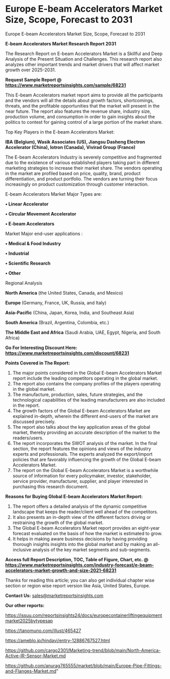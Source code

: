 # Europe E-beam Accelerators Market Size, Scope, Forecast to 2031
Europe E-beam Accelerators Market Size, Scope, Forecast to 2031

<strong>E-beam Accelerators Market Research Report 2031</strong>

The Research Report on E-beam Accelerators Market is a Skillful and Deep Analysis of the Present Situation and Challenges. This research report also analyzes other important trends and market drivers that will affect market growth over 2025-2031.

<strong>Request Sample Report @ <a href=https://www.marketreportsinsights.com/sample/68231>https://www.marketreportsinsights.com/sample/68231</a></strong>

This E-beam Accelerators market report aims to provide all the participants and the vendors will all the details about growth factors, shortcomings, threats, and the profitable opportunities that the market will present in the near future. The report also features the revenue share, industry size, production volume, and consumption in order to gain insights about the politics to contest for gaining control of a large portion of the market share.

Top Key Players in the E-beam Accelerators Market:

<strong>IBA (Belgium), Wasik Associates (US), Jiangsu Dasheng Electron Accelerator (China), Iotron (Canada), Vivirad Group (France)</strong>

The E-beam Accelerators Industry is severely competitive and fragmented due to the existence of various established players taking part in different marketing strategies to increase their market share. The vendors operating in the market are profiled based on price, quality, brand, product differentiation, and product portfolio. The vendors are turning their focus increasingly on product customization through customer interaction.

E-beam Accelerators Market Major Types are:

<strong>• Linear Accelerator

• Circular Movement Accelerator

• E-beam Accelerators</strong>

Market Major end-user applications :

<strong>• Medical & Food Industry

• Industrial

• Scientific Research

• Other</strong>

Regional Analysis

</u><strong><b>North America</b></strong> (the United States, Canada, and Mexico)

<strong><b>Europe </b></strong>(Germany, France, UK, Russia, and Italy)

<strong><b>Asia-Pacific</b></strong> (China, Japan, Korea, India, and Southeast Asia)

<strong><b>South America</b></strong> (Brazil, Argentina, Colombia, etc.)

<strong><b>The Middle East and Africa</b></strong> (Saudi Arabia, UAE, Egypt, Nigeria, and South Africa)

<strong>Go For Interesting Discount Here: <a href=https://www.marketreportsinsights.com/discount/68231>https://www.marketreportsinsights.com/discount/68231</a></strong>

<strong>Points Covered in The Report:</strong>
<ol>
  <li>The major points considered in the Global E-beam Accelerators Market report include the leading competitors operating in the global market.</li>
  <li>The report also contains the company profiles of the players operating in the global market.</li>
  <li>The manufacture, production, sales, future strategies, and the technological capabilities of the leading manufacturers are also included in the report.</li>
  <li>The growth factors of the Global E-beam Accelerators Market are explained in-depth, wherein the different end-users of the market are discussed precisely.</li>
  <li>The report also talks about the key application areas of the global market, thereby providing an accurate description of the market to the readers/users.</li>
  <li>The report incorporates the SWOT analysis of the market. In the final section, the report features the opinions and views of the industry experts and professionals. The experts analyzed the export/import policies that are favorably influencing the growth of the Global E-beam Accelerators Market.</li>
  <li>The report on the Global E-beam Accelerators Market is a worthwhile source of information for every policymaker, investor, stakeholder, service provider, manufacturer, supplier, and player interested in purchasing this research document.</li>
</ol>
<strong>Reasons for Buying Global E-beam Accelerators Market Report:</strong>

<ol>
  <li>The report offers a detailed analysis of the dynamic competitive landscape that keeps the reader/client well ahead of the competitors.</li>
  <li>It also presents an in-depth view of the different factors driving or restraining the growth of the global market.</li>
  <li>The Global E-beam Accelerators Market report provides an eight-year forecast evaluated on the basis of how the market is estimated to grow.</li>
  <li>It helps in making aware business decisions by having providing thorough insights insights into the global market and by making an all-inclusive analysis of the key market segments and sub-segments.</li>
</ol>
<strong>Access full Report Description, TOC, Table of Figure, Chart, etc. @ <a href=https://www.marketreportsinsights.com/industry-forecast/e-beam-accelerators-market-growth-and-size-2021-68231>https://www.marketreportsinsights.com/industry-forecast/e-beam-accelerators-market-growth-and-size-2021-68231</a></strong>


Thanks for reading this article; you can also get individual chapter wise section or region wise report version like Asia, United States, Europe.

<strong>Contact Us:</strong>
sales@marketreportsinsights.com

<strong>Our other reports:</strong>

<a href=https://issuu.com/reportsinsights24/docs/europecontainerliftingequipmentmarket2025bytypesap>https://issuu.com/reportsinsights24/docs/europecontainerliftingequipmentmarket2025bytypesap</a>

<a href=https://tanomuno.com/illust/465427>https://tanomuno.com/illust/465427</a>

<a href=https://ameblo.jp/hindavi/entry-12886767527.html>https://ameblo.jp/hindavi/entry-12886767527.html</a>

<a href=https://github.com/cargo2301/Marketing-trend/blob/main/North-America-Active-IR-Sensor-Market.md>https://github.com/cargo2301/Marketing-trend/blob/main/North-America-Active-IR-Sensor-Market.md</a>

<a href=https://github.com/anurag765555/market/blob/main/Europe-Pipe-Fittings-and-Flanges-Market.md>https://github.com/anurag765555/market/blob/main/Europe-Pipe-Fittings-and-Flanges-Market.md</a>"
